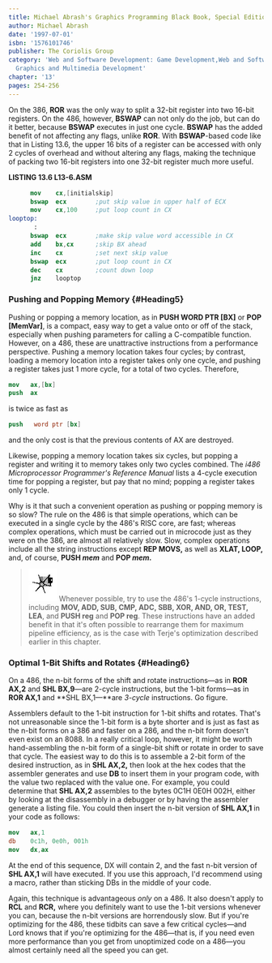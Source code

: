 ```yaml
---
title: Michael Abrash's Graphics Programming Black Book, Special Edition
author: Michael Abrash
date: '1997-07-01'
isbn: '1576101746'
publisher: The Coriolis Group
category: 'Web and Software Development: Game Development,Web and Software Development:
  Graphics and Multimedia Development'
chapter: '13'
pages: 254-256
---
```


On the 386, **ROR** was the only way to split a 32-bit register into two
16-bit registers. On the 486, however, **BSWAP** can not only do the
job, but can do it better, because **BSWAP** executes in just one cycle.
**BSWAP** has the added benefit of not affecting any flags, unlike
**ROR**. With **BSWAP**-based code like that in Listing 13.6, the upper
16 bits of a register can be accessed with only 2 cycles of overhead and
without altering any flags, making the technique of packing two 16-bit
registers into one 32-bit register much more useful.

**LISTING 13.6 L13-6.ASM**

```nasm
      mov    cx,[initialskip]
      bswap  ecx        ;put skip value in upper half of ECX
      mov    cx,100     ;put loop count in CX
looptop:
       :
      bswap  ecx        ;make skip value word accessible in CX
      add    bx,cx      ;skip BX ahead
      inc    cx         ;set next skip value
      bswap  ecx        ;put loop count in CX
      dec    cx         ;count down loop
      jnz    looptop
```

### Pushing and Popping Memory {#Heading5}

Pushing or popping a memory location, as in **PUSH WORD PTR [BX]** or
**POP [MemVar]**, is a compact, easy way to get a value onto or off of
the stack, especially when pushing parameters for calling a C-compatible
function. However, on a 486, these are unattractive instructions from a
performance perspective. Pushing a memory location takes four cycles; by
contrast, loading a memory location into a register takes only one
cycle, and pushing a register takes just 1 more cycle, for a total of
two cycles. Therefore,

```nasm
mov   ax,[bx]
push  ax
```

is twice as fast as

```nasm
push   word ptr [bx]
```

and the only cost is that the previous contents of AX are destroyed.

Likewise, popping a memory location takes six cycles, but popping a
register and writing it to memory takes only two cycles combined. The
*i486 Microprocessor Programmer's Reference Manual* lists a 4-cycle
execution time for popping a register, but pay that no mind; popping a
register takes only 1 cycle.

Why is it that such a convenient operation as pushing or popping memory
is so slow? The rule on the 486 is that simple operations, which can be
executed in a single cycle by the 486's RISC core, are fast; whereas
complex operations, which must be carried out in microcode just as they
were on the 386, are almost all relatively slow. Slow, complex
operations include all the string instructions except **REP MOVS,** as
well as **XLAT, LOOP,** and, of course, **PUSH *mem*** and **POP
*mem.***

> ![](images/i.jpg)
> Whenever possible, try to use the 486's 1-cycle instructions, including
> **MOV, ADD, SUB, CMP, ADC, SBB, XOR, AND, OR, TEST, LEA**, and **PUSH
> reg** and **POP reg**. These instructions have an added benefit in that
> it's often possible to rearrange them for maximum pipeline efficiency,
> as is the case with Terje's optimization described earlier in this
> chapter.

### Optimal 1-Bit Shifts and Rotates {#Heading6}

On a 486, the n-bit forms of the shift and rotate instructions—as in
**ROR AX,2** and **SHL BX,9**—are 2-cycle instructions, but the 1-bit
forms—as in **ROR AX,1** and **SHL BX,1—**are *3-cycle* instructions. Go
figure.

Assemblers default to the 1-bit instruction for 1-bit shifts and
rotates. That's not unreasonable since the 1-bit form is a byte shorter
and is just as fast as the n-bit forms on a 386 and faster on a 286, and
the n-bit form doesn't even exist on an 8088. In a really critical loop,
however, it might be worth hand-assembling the n-bit form of a
single-bit shift or rotate in order to save that cycle. The easiest way
to do this is to assemble a 2-bit form of the desired instruction, as in
**SHL AX,2,** then look at the hex codes that the assembler generates
and use **DB** to insert them in your program code, with the value two
replaced with the value one. For example, you could determine that **SHL
AX,2** assembles to the bytes 0C1H 0E0H 002H, either by looking at the
disassembly in a debugger or by having the assembler generate a listing
file. You could then insert the n-bit version of **SHL AX,1** in your
code as follows:

```nasm
mov   ax,1
db    0c1h, 0e0h, 001h
mov   dx,ax
```

At the end of this sequence, DX will contain 2, and the fast n-bit
version of **SHL AX,1** will have executed. If you use this approach,
I'd recommend using a macro, rather than sticking DBs in the middle of
your code.

Again, this technique is advantageous *only* on a 486. It also doesn't
apply to **RCL** and **RCR,** where you definitely want to use the 1-bit
versions whenever you can, because the n-bit versions are horrendously
slow. But if you're optimizing for the 486, these tidbits can save a few
critical cycles—and Lord knows that if you're optimizing for the
486—that is, if you need even more performance than you get from
unoptimized code on a 486—you almost certainly need all the speed you
can get.